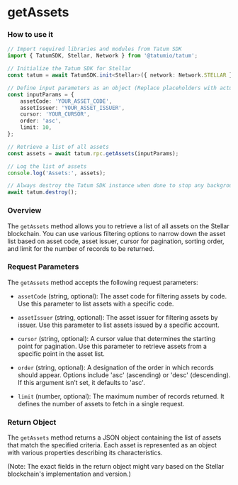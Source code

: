 # getAssets

### How to use it

```typescript
// Import required libraries and modules from Tatum SDK
import { TatumSDK, Stellar, Network } from '@tatumio/tatum';

// Initialize the Tatum SDK for Stellar
const tatum = await TatumSDK.init<Stellar>({ network: Network.STELLAR });

// Define input parameters as an object (Replace placeholders with actual values)
const inputParams = {
    assetCode: 'YOUR_ASSET_CODE', 
    assetIssuer: 'YOUR_ASSET_ISSUER', 
    cursor: 'YOUR_CURSOR', 
    order: 'asc', 
    limit: 10,
};

// Retrieve a list of all assets
const assets = await tatum.rpc.getAssets(inputParams);

// Log the list of assets
console.log('Assets:', assets);

// Always destroy the Tatum SDK instance when done to stop any background processes
await tatum.destroy();
```

### Overview

The `getAssets` method allows you to retrieve a list of all assets on the Stellar blockchain. You can use various filtering options to narrow down the asset list based on asset code, asset issuer, cursor for pagination, sorting order, and limit for the number of records to be returned.

### Request Parameters

The `getAssets` method accepts the following request parameters:

- `assetCode` (string, optional): 
  The asset code for filtering assets by code. Use this parameter to list assets with a specific code.

- `assetIssuer` (string, optional): 
  The asset issuer for filtering assets by issuer. Use this parameter to list assets issued by a specific account.

- `cursor` (string, optional): 
  A cursor value that determines the starting point for pagination. Use this parameter to retrieve assets from a specific point in the asset list.

- `order` (string, optional): 
  A designation of the order in which records should appear. Options include 'asc' (ascending) or 'desc' (descending). If this argument isn’t set, it defaults to 'asc'.

- `limit` (number, optional): 
  The maximum number of records returned. It defines the number of assets to fetch in a single request.

### Return Object

The `getAssets` method returns a JSON object containing the list of assets that match the specified criteria. Each asset is represented as an object with various properties describing its characteristics.

(Note: The exact fields in the return object might vary based on the Stellar blockchain's implementation and version.)

